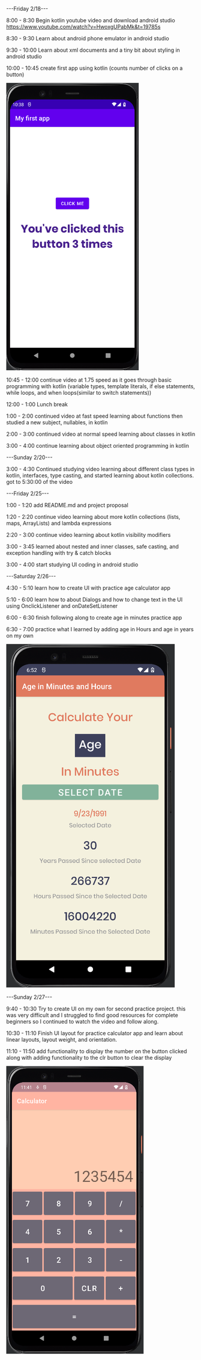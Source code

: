 ---Friday 2/18---

8:00 - 8:30 Begin kotlin youtube video and download android studio
https://www.youtube.com/watch?v=HwoxgUPabMk&t=19785s

8:30 - 9:30 Learn about android phone emulator in android studio

9:30 - 10:00 Learn about xml documents and a tiny bit about styling in android studio

10:00 - 10:45 create first app using kotlin (counts number of clicks on a button)

![appImage](./log-img-1.png)

10:45 - 12:00 continue video at 1.75 speed as it goes through basic programming with kotlin (variable types, template literals, if else statements, while loops, and when loops(similar to switch statements))

12:00 - 1:00 Lunch break

1:00 - 2:00 continued video at fast speed learning about functions then studied a new subject, nullables, in kotlin

2:00 - 3:00 continued video at normal speed learning about classes in kotlin

3:00 - 4:00 continue learning about object oriented programming in kotlin


---Sunday 2/20---

3:00 - 4:30 Continued studying video learning about different class types in kotlin, interfaces, type casting, and started learning about kotlin collections. got to 5:30:00 of the video


---Friday 2/25---

1:00 - 1:20 add README.md and project proposal

1:20 - 2:20 continue video learning about more kotlin collections (lists, maps, ArrayLists) and lambda expressions

2:20 - 3:00 continue video learning about kotlin visibility modifiers

3:00 - 3:45 learned about nested and inner classes, safe casting, and exception handling with try & catch blocks

3:00 - 4:00 start studying UI coding in android studio

---Saturday 2/26---

4:30 - 5:10 learn how to create UI with practice age calculator app

5:10 - 6:00 learn how to about Dialogs and how to change text in the UI using OnclickListener and onDateSetListener

6:00 - 6:30 finish following along to create age in minutes practice app

6:30 - 7:00 practice what I learned by adding age in Hours and age in years on my own

![appImage](./log-img-2.png)

---Sunday 2/27---

9:40 - 10:30 Try to create UI on my own for second practice project. this was very difficult and I struggled to find good resources for complete beginners so I continued to watch the video and follow along.

10:30 - 11:10 Finish UI layout for practice calculator app and learn about linear layouts, layout weight, and orientation.

11:10 - 11:50 add functionality to display the number on the button clicked along with adding functionality to the clr button to clear the display

![appImage](./log-img-3.png)
